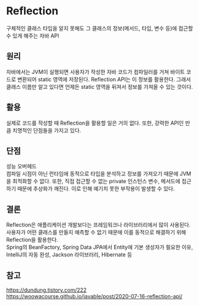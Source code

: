 # Reflection
구체적인 클래스 타입을 알지 못해도 그 클래스의 정보(메서드, 타입, 변수 등)에 접근할 수 있게 해주는 자바 API  

## 원리
자바에서는 JVM이 실행되면 사용자가 작성한 자바 코드가 컴파일러를 거쳐 바이트 코드로 변환되어 static 영역에 저장된다. Reflection API는 이 정보를 활용한다. 그래서 클래스 이름만 알고 있다면 언제든 static 영역을 뒤져서 정보를 가져올 수 있는 것이다.

## 활용
실제로 코드를 작성할 때 Reflection을 활용할 일은 거의 없다. 또한, 강력한 API인 만큼 치명적인 단점들을 가지고 있다.

## 단점
성능 오버헤드  
컴파일 시점이 아닌 런타임에 동적으로 타입을 분석하고 정보를 가져오기 때문에 JVM을 최적화할 수 없다. 또한, 직접 접근할 수 없는 private 인스턴스 변수, 메서드에 접근하기 때문에 추상화가 깨진다. 이로 인해 예기치 못한 부작용이 발생할 수 있다.  

## 결론
Reflection은 애플리케이션 개발보다는 프레임워크나 라이브러리에서 많이 사용된다. 사용자가 어떤 클래스를 만들지 예측할 수 없기 때문에 이를 동적으로 해결하기 위해 Reflection을 활용한다.  
Spring의 BeanFactory, Spring Data JPA에서 Entity에 기본 생성자가 필요한 이유, IntelliJ의 자동 완성, Jackson 라이브러리, Hibernate 등

## 참고
https://dundung.tistory.com/222  
https://woowacourse.github.io/javable/post/2020-07-16-reflection-api/  